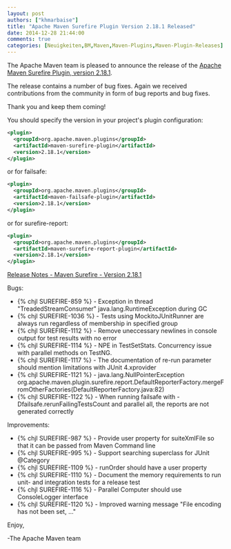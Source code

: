 ```yaml
---
layout: post
authors: ["khmarbaise"]
title: "Apache Maven Surefire Plugin Version 2.18.1 Released"
date: 2014-12-28 21:44:00
comments: true
categories: [Neuigkeiten,BM,Maven,Maven-Plugins,Maven-Plugin-Releases]
---
```

The Apache Maven team is pleased to announce the release of the 
[Apache Maven Surefire Plugin, version 2.18.1](http://maven.apache.org/plugins/maven-surefire-plugin/).

The release contains a number of bug fixes.
Again we received contributions from the community in form of bug reports
and bug fixes.

Thank you and keep them coming!


You should specify the version in your project's plugin configuration:

``` xml
<plugin>
  <groupId>org.apache.maven.plugins</groupId>
  <artifactId>maven-surefire-plugin</artifactId>
  <version>2.18.1</version>
</plugin>
```

or for failsafe:

``` xml
<plugin>
  <groupId>org.apache.maven.plugins</groupId>
  <artifactId>maven-failsafe-plugin</artifactId>
  <version>2.18.1</version>
</plugin>
```

or for surefire-report:

``` xml
<plugin>
  <groupId>org.apache.maven.plugins</groupId>
  <artifactId>maven-surefire-report-plugin</artifactId>
  <version>2.18.1</version>
</plugin>
```


<!-- more -->

[Release Notes - Maven Surefire - Version 2.18.1](http://jira.codehaus.org/secure/ReleaseNote.jspa?projectId=10541&version=20814)

Bugs:

 * {% chjl SUREFIRE-859 %} - Exception in thread "TreadedStreamConsumer" java.lang.RuntimeException during GC
 * {% chjl SUREFIRE-1036 %} - Tests using MockitoJUnitRunner are always run regardless of membership in specified group
 * {% chjl SUREFIRE-1112 %} - Remove uneccessary newlines in console output for test results with no error
 * {% chjl SUREFIRE-1114 %} - NPE in TestSetStats. Concurrency issue with parallel methods on TestNG.
 * {% chjl SUREFIRE-1117 %} - The documentation of re-run parameter should mention limitations with JUnit 4.xprovider
 * {% chjl SUREFIRE-1121 %} - java.lang.NullPointerException org.apache.maven.plugin.surefire.report.DefaultReporterFactory.mergeFromOtherFactories(DefaultReporterFactory.java:82)
 * {% chjl SUREFIRE-1122 %} - When running failsafe with -Dfailsafe.rerunFailingTestsCount and parallel all, the reports are not
generated correctly

Improvements:

 * {% chjl SUREFIRE-987 %} - Provide user property for suiteXmlFile so that it can be passed from Maven Command line
 * {% chjl SUREFIRE-995 %} - Support searching superclass for JUnit @Category
 * {% chjl SUREFIRE-1109 %} - runOrder should have a user property
 * {% chjl SUREFIRE-1110 %} - Document the memory requirements to run unit- and integration tests for a release test
 * {% chjl SUREFIRE-1116 %} - Parallel Computer should use ConsoleLogger interface
 * {% chjl SUREFIRE-1120 %} - Improved warning message "File encoding has not been set, ..."

Enjoy,

-The Apache Maven team

